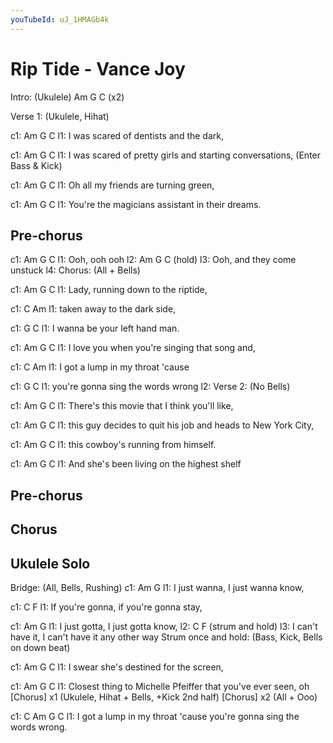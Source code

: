 ```yaml
---
youTubeId: uJ_1HMAGb4k
---
```


# Rip Tide - Vance Joy

Intro: (Ukulele)
Am           G                   C (x2)

Verse 1: (Ukulele, Hihat)

c1: Am                    G                       C
l1: I was scared of dentists and the dark,

c1: Am                    G                       C
l1: I was scared of pretty girls and starting conversations,
(Enter Bass & Kick)

c1: Am                    G                       C
l1: Oh all my friends are turning green,

c1: Am                    G                       C
l1: You're the magicians assistant in their dreams.

## Pre-chorus
c1: Am     G    C
l1: Ooh, ooh ooh
l2: Am    G           C (hold)
l3: Ooh, and they come unstuck
l4: Chorus: (All + Bells)

c1: Am   G                        C
l1: Lady, running down to the riptide,

c1: C                      Am
l1: taken away to the dark side,

c1: G                    C
l1: I wanna be your left hand man.

c1: Am           G                             C
l1: I love you when you're singing that song and,

c1: C                        Am
l1: I got a lump in my throat 'cause

c1: G                            C
l1: you're gonna sing the words wrong
l2: Verse 2: (No Bells)

c1: Am                         G                       C
l1: There's this movie that I think you'll like,

c1: Am                         G                       C
l1: this guy decides to quit his job and heads to New York City,

c1: Am                 G                       C
l1: this cowboy's running from himself.

c1: Am                             G                       C
l1: And she's been living on the highest shelf

## Pre-chorus
## Chorus

## Ukulele Solo

Bridge: (All, Bells, Rushing)
c1: Am                                   G
l1: I just wanna, I just wanna know,

c1: C                                                 F
l1: If you're gonna, if you're gonna stay,

c1: Am                                   G
l1: I just gotta, I just gotta know,
l2: C                                                F (strum and hold)
l3: I can't have it, I can't have it any other way
 Strum once and hold: (Bass, Kick, Bells on down beat)

c1: Am                  G                     C
l1: I swear she's destined for the screen,

c1: Am                      G                           C
l1: Closest thing to Michelle Pfeiffer that you've ever seen, oh
 [Chorus] x1 (Ukulele, Hihat + Bells, +Kick 2nd half)
 [Chorus] x2 (All + Ooo)

c1: C                           Am                G                                C
l1: I got a lump in my throat 'cause you're gonna sing the words wrong.